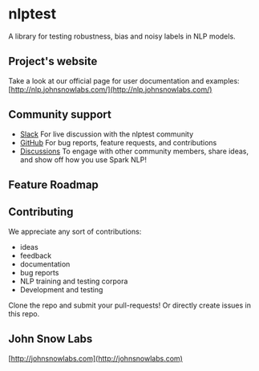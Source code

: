 # nlptest

A library for testing robustness, bias and noisy labels in NLP models.

## Project's website

Take a look at our official page for user documentation and examples: [http://nlp.johnsnowlabs.com/](http://nlp.johnsnowlabs.com/) 

## Community support

- [Slack](https://www.johnsnowlabs.com/slack-redirect/) For live discussion with the nlptest community
- [GitHub](https://github.com/JohnSnowLabs/nlptest/tree/main) For bug reports, feature requests, and contributions
- [Discussions](https://github.com/JohnSnowLabs/nlptest/discussions) To engage with other community members, share ideas, and show off how you use Spark NLP!

## Feature Roadmap



## Contributing

We appreciate any sort of contributions:

- ideas
- feedback
- documentation
- bug reports
- NLP training and testing corpora
- Development and testing

Clone the repo and submit your pull-requests! Or directly create issues in this repo.

## John Snow Labs

[http://johnsnowlabs.com](http://johnsnowlabs.com)
